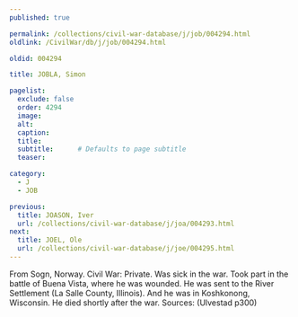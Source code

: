 ```yaml
---
published: true

permalink: /collections/civil-war-database/j/job/004294.html
oldlink: /CivilWar/db/j/job/004294.html

oldid: 004294

title: JOBLA, Simon

pagelist:
  exclude: false
  order: 4294
  image: 
  alt:
  caption:
  title:
  subtitle:      # Defaults to page subtitle
  teaser:

category: 
  - J 
  - JOB

previous:
  title: JOASON, Iver
  url: /collections/civil-war-database/j/joa/004293.html  
next:
  title: JOEL, Ole
  url: /collections/civil-war-database/j/joe/004295.html   
---
```

From Sogn, Norway. Civil War: Private. Was sick in the war. Took part in the battle of Buena Vista, where he was wounded. He was sent to the River Settlement (La Salle County, Illinois). And he was in Koshkonong, Wisconsin. He died shortly after the war. Sources: (Ulvestad p300)